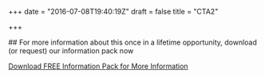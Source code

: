 +++
date = "2016-07-08T19:40:19Z"
draft = false
title = "CTA2"

+++
<div class="Information-info">
## For more information about this once in a lifetime opportunity, download (or request) our information pack now

<a href="#" class="u-btn u-btn-x-large theme-btn-primary">Download FREE Information Pack for More Information</a>
</div>
